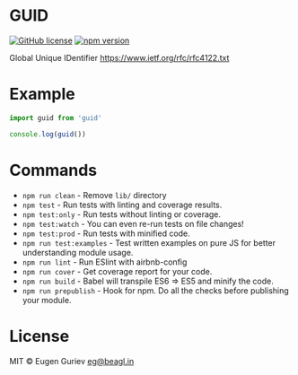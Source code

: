 # GUID

[![GitHub license](https://img.shields.io/badge/license-MIT-blue.svg)](https://raw.githubusercontent.com/gcofficial/guid/master/LICENSE)
[![npm version](https://badge.fury.io/js/guid.svg)](https://badge.fury.io/js/guid)

Global Unique IDentifier https://www.ietf.org/rfc/rfc4122.txt

# Example

```js
import guid from 'guid'

console.log(guid())
```

# Commands
- `npm run clean` - Remove `lib/` directory
- `npm test` - Run tests with linting and coverage results.
- `npm test:only` - Run tests without linting or coverage.
- `npm test:watch` - You can even re-run tests on file changes!
- `npm test:prod` - Run tests with minified code.
- `npm run test:examples` - Test written examples on pure JS for better understanding module usage.
- `npm run lint` - Run ESlint with airbnb-config
- `npm run cover` - Get coverage report for your code.
- `npm run build` - Babel will transpile ES6 => ES5 and minify the code.
- `npm run prepublish` - Hook for npm. Do all the checks before publishing your module.


# License

MIT © Eugen Guriev eg@beagl.in

